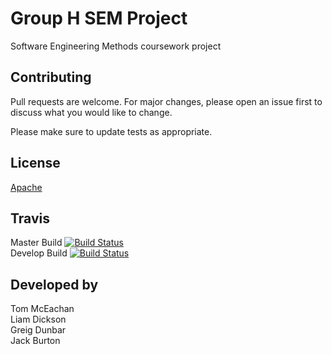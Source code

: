 # Group H SEM Project

Software Engineering Methods coursework project

## Contributing
Pull requests are welcome. For major changes, please open an issue first to discuss what you would like to change.

Please make sure to update tests as appropriate.

## License
[Apache](http://www.apache.org/licenses/LICENSE-2.0)

## Travis

Master Build [![Build Status](https://travis-ci.com/liamdickson-uni/group-h-sem.svg?token=xQzyCZ8D4F9YGcAHWLNA&branch=master)](https://travis-ci.com/liamdickson-uni/group-h-sem) \
Develop Build [![Build Status](https://travis-ci.com/liamdickson-uni/group-h-sem.svg?token=xQzyCZ8D4F9YGcAHWLNA&branch=develop)](https://travis-ci.com/liamdickson-uni/group-h-sem)

## Developed by

Tom McEachan \
Liam Dickson \
Greig Dunbar \
Jack Burton 